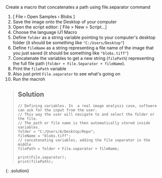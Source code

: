Create a macro that concatenates a path using file.separator command

1. [ File › Open Samples › Blobs ]
1. Save the image onto the Desktop of your computer
1. Open the script editor: [ File > New > Script...]
1. Choose the language IJ1 Macro
1. Define `folder` as a string variable pointing to your computer's desktop folder (it should be something like `"C:/Users/Desktop"`)
1. Define `fileName` as a string representing a file name of the image that you just saved (it should be something like `"blobs.tiff"`)
1. Concatenate the variables to get a new string (`filePath`) representing the full file path (`folder + File.Separator + fileName`). 
1. Print the `filePath` variable
1. Also just print `File.separator` to see what's going on
1. Run the macroh

> ## Solution
> ```
> // Defining variables. In  a real image analysis case, software can ask for the input from the user. 
> // This way the user will navigate to and select the folder or the file.
> // The path or file name is then automatically stored inside variables.
> folder = "C:/Users/A/Desktop/Repo";
> fileName = "blobs.tiff";
> // concatenating variables, adding the file separator in the middle
> filePath = folder + File.separator + fileName;
>
> print(File.separator);
> print(filePath);
> ```
{: .solution}
